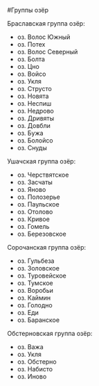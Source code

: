 #Группы озёр

Браславская группа озёр:
* оз. Волос Южный
* оз. Потех
* оз. Волос Северный
* оз. Болта
* оз. Цно
* оз. Войсо
* оз. Укля
* оз. Струсто
* оз. Новята
* оз. Неспиш
* оз. Недрово
* оз. Дривяты
* оз. Довбли
* оз. Бужа
* оз. Болойсо
* оз. Снуды

Ушачская группа озёр:
* оз. Черствятское
* оз. Засчаты
* оз. Яново
* оз. Полозерье
* оз. Паульское
* оз. Отолово
* оз. Кривое
* оз. Гомель
* оз. Березовское

Сорочанская группа озёр:
* оз. Гульбеза
* оз. Золовское
* оз. Туровейское
* оз. Тумское
* оз. Воробьи
* оз. Каймин
* оз. Голодно
* оз. Еди
* оз. Баранское

Обстерновская группа озёр:
* оз. Важа
* оз. Укля
* оз. Обстерно
* оз. Набисто
* оз. Иново

